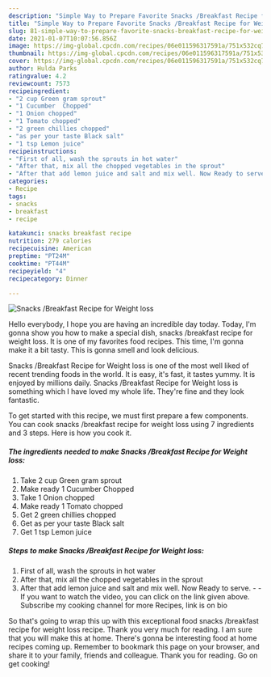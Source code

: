 ```yaml
---
description: "Simple Way to Prepare Favorite Snacks /Breakfast Recipe for Weight loss"
title: "Simple Way to Prepare Favorite Snacks /Breakfast Recipe for Weight loss"
slug: 81-simple-way-to-prepare-favorite-snacks-breakfast-recipe-for-weight-loss
date: 2021-01-07T10:07:56.856Z
image: https://img-global.cpcdn.com/recipes/06e011596317591a/751x532cq70/snacks-breakfast-recipe-for-weight-loss-recipe-main-photo.jpg
thumbnail: https://img-global.cpcdn.com/recipes/06e011596317591a/751x532cq70/snacks-breakfast-recipe-for-weight-loss-recipe-main-photo.jpg
cover: https://img-global.cpcdn.com/recipes/06e011596317591a/751x532cq70/snacks-breakfast-recipe-for-weight-loss-recipe-main-photo.jpg
author: Hulda Parks
ratingvalue: 4.2
reviewcount: 7573
recipeingredient:
- "2 cup Green gram sprout"
- "1 Cucumber  Chopped"
- "1 Onion chopped"
- "1 Tomato chopped"
- "2 green chillies chopped"
- "as per your taste Black salt"
- "1 tsp Lemon juice"
recipeinstructions:
- "First of all, wash the sprouts in hot water"
- "After that, mix all the chopped vegetables in the sprout"
- "After that add lemon juice and salt and mix well. Now Ready to serve.   If you want to watch the video, you can click on the link given above. Subscribe my cooking channel for more Recipes, link is on bio"
categories:
- Recipe
tags:
- snacks
- breakfast
- recipe

katakunci: snacks breakfast recipe 
nutrition: 279 calories
recipecuisine: American
preptime: "PT24M"
cooktime: "PT44M"
recipeyield: "4"
recipecategory: Dinner

---
```



![Snacks /Breakfast Recipe for Weight loss](https://img-global.cpcdn.com/recipes/06e011596317591a/751x532cq70/snacks-breakfast-recipe-for-weight-loss-recipe-main-photo.jpg)

Hello everybody, I hope you are having an incredible day today. Today, I'm gonna show you how to make a special dish, snacks /breakfast recipe for weight loss. It is one of my favorites food recipes. This time, I'm gonna make it a bit tasty. This is gonna smell and look delicious.

Snacks /Breakfast Recipe for Weight loss is one of the most well liked of recent trending foods in the world. It is easy, it's fast, it tastes yummy. It is enjoyed by millions daily. Snacks /Breakfast Recipe for Weight loss is something which I have loved my whole life. They're fine and they look fantastic.




To get started with this recipe, we must first prepare a few components. You can cook snacks /breakfast recipe for weight loss using 7 ingredients and 3 steps. Here is how you cook it.

<!--inarticleads1-->

##### The ingredients needed to make Snacks /Breakfast Recipe for Weight loss:

1. Take 2 cup Green gram sprout
1. Make ready 1 Cucumber  Chopped
1. Take 1 Onion chopped
1. Make ready 1 Tomato chopped
1. Get 2 green chillies chopped
1. Get as per your taste Black salt
1. Get 1 tsp Lemon juice




<!--inarticleads2-->

##### Steps to make Snacks /Breakfast Recipe for Weight loss:

1. First of all, wash the sprouts in hot water
1. After that, mix all the chopped vegetables in the sprout
1. After that add lemon juice and salt and mix well. Now Ready to serve.  -  - If you want to watch the video, you can click on the link given above. Subscribe my cooking channel for more Recipes, link is on bio




So that's going to wrap this up with this exceptional food snacks /breakfast recipe for weight loss recipe. Thank you very much for reading. I am sure that you will make this at home. There's gonna be interesting food at home recipes coming up. Remember to bookmark this page on your browser, and share it to your family, friends and colleague. Thank you for reading. Go on get cooking!
